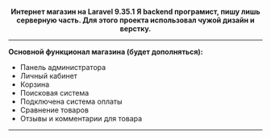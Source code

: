 <p align="center">
    <b>Интернет магазин на Laravel 9.35.1</b>
    <b>Я backend програмист, пишу лишь серверную часть. Для этого проекта использовал чужой дизайн и верстку.</b>
</p>
<hr>
<p>
    <b>Основной функционал магазина (будет дополняться):</b>
    <ul>
        <li>Панель администратора</li>
        <li>Личный кабинет</li>
        <li>Корзина</li>
        <li>Поисковая система</li>
        <li>Подключена система оплаты</li>
        <li>Сравнение товаров</li>
        <li>Отзывы и комментарии для товара</li>
    </ul>
</p>
<hr>